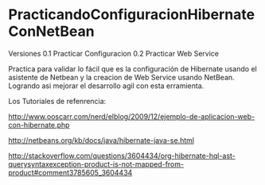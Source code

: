 PracticandoConfiguracionHibernateConNetBean
===========================================
Versiones
0.1 Practicar Configuracion
0.2 Practicar Web Service

Practica para validar lo fácil que es la configuración de Hibernate usando el asistente de Netbean y 
la creacion de Web Service usando NetBean. Logrando asi mejorar el desarrollo agil con esta erramienta.

Los Tutoriales de refenrencia:

http://www.ooscarr.com/nerd/elblog/2009/12/ejemplo-de-aplicacion-web-con-hibernate.php

http://netbeans.org/kb/docs/java/hibernate-java-se.html

http://stackoverflow.com/questions/3604434/org-hibernate-hql-ast-querysyntaxexception-product-is-not-mapped-from-product#comment3785605_3604434
